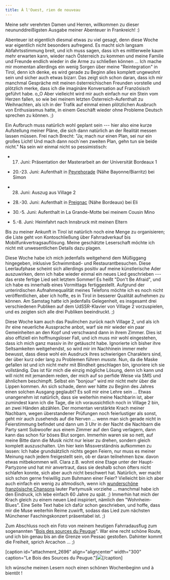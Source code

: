 ```yaml
---
title: À l'Ouest, rien de nouveau
---
```


Meine sehr verehrten Damen und Herren, willkommen zu dieser neununddreißigsten Ausgabe meiner Abenteuer in Frankreich! :)

Abenteuer ist eigentlich diesmal etwas zu viel gesagt, denn diese Woche war eigentlich nicht besonders aufregend. Es macht sich langsam Abfahrtsstimmung breit, und ich muss sagen, dass ich es mittlerweile kaum mehr erwarten kann, wieder nach Österreich zu kommen und meine Familie und Freunde endlich wieder in die Arme zu schließen können ...
Ich mache mir momentan allerdings ein wenig Sorgen über meine "Reintegration" in Tirol, denn ich denke, es wird gerade zu Beginn alles komplett ungewohnt sein und sicher auch etwas bizarr. Das zeigt sich schon daran, dass ich mir manchmal Gespräche mit meinen österreichischen Freunden vorstelle und plötzlich merke, dass ich die imaginäre Konversation auf Französisch geführt habe. o_O Aber vielleicht wird mir auch einfach nur ein Stein vom Herzen fallen, so wie bei meinem letzten Österreich-Aufenthalt zu Weihnachten, als ich in der Trafik auf einmal einen plötzlichen Ausbruch von Enthusiasmus hatte, in einem Geschäft wieder ohne Probleme Deutsch sprechen zu können. ;)

Ein Aufbruch muss natürlich wohl geplant sein --- hier also eine kurze Aufstellung meiner Pläne, die sich dann natürlich an der Realität messen lassen müssen. Frei nach Brecht: "Ja; mach nur einen Plan, sei nur ein großes Licht! Und mach dann noch´nen zweiten Plan, gehn tun sie beide nicht." Na sein wir einmal nicht so pessimistisch:



	
  * 17. Juni: Präsentation der Masterarbeit an der Universität Bordeaux 1

	
  * 20.-23. Juni: Aufenthalt in [Peyrehorade](http://www.peyrehorade.fr/) (Nähe Bayonne/Biarritz) bei Simon

	
  * 28. Juni: Auszug aus Village 2

	
  * 28.-30. Juni: Aufenthalt in [Preignac](http://www.preignac.fr) (Nähe Bordeaux) bei Eli

	
  * 30.-5. Juni: Aufenthalt in La Grande-Motte bei meinem Cousin Mino

	
  * 5.-8. Juni: Heimfahrt nach Innsbruck mit meinen Eltern


Bis zu meiner Ankunft in Tirol ist natürlich noch eine Menge zu organisieren; die Liste geht von Kontoschließung über Fahrradverkauf bis Mobilfunkvertragsauflösung. Meine geschätzte Leserschaft möchte ich nicht mit unwesentlichen Details dazu plagen.

Diese Woche habe ich mich jedenfalls weitgehend dem Müßiggang hingegeben, inklusive Schwimmbad- und Restaurantbesuchen. Diese Leerlaufphase scheint sich allerdings positiv auf meine künstlerische Ader auszuwirken, denn ich habe wieder einmal ein neues Lied geschrieben --- das erste fertige Lied seit letztem Sommer! Es heißt "Don't Be Afraid", und ich habe es innerhalb eines Vormittags fertiggestellt. Aufgrund der unterirdischen Aufnahmequalität meines Telefons möchte ich es noch nicht veröffentlichen, aber ich hoffe, es in Tirol in besserer Qualität aufnehmen zu können. Am Samstag hatte ich jedenfalls Gelegenheit, es insgesamt drei verschiedenen Publiken auf dem UdSSR-Klavier von Village 2 vorzuspielen, und es zeigten sich alle drei Publiken beeindruckt. ;)

Diese Woche kam auch das Paulinchen zurück nach Village 2, und als ich ihr eine neuerliche Aussprache anbot, warf sie mir wieder ein paar Gemeinheiten an den Kopf und verschwand dann in ihrem Zimmer. Dies ist also offiziell ein hoffnungsloser Fall, und ich muss mir wohl eingestehen, dass ich mich ganz massiv in ihr getäuscht habe. Ignorierte ich bisher ihre Seltsamkeiten weitgehendst, so wird mir im Nachhinein immer mehr bewusst, dass diese wohl ein Ausdruck ihres schwierigen Charakters sind, der über kurz oder lang zu Problemen führen _musste_. Nun, da die Maske gefallen ist und ich nicht mehr mit Blindheit geschlagen bin, ignoriere ich sie vollständig. Das ist für mich die einzig mögliche Lösung, denn ich kann und will nicht mit jemandem reden, der mich auf so perfide Weise via SMS und ähnlichem beschimpft. Selbst ein "bonjour" wird mir nicht mehr über die Lippen kommen. An sich schade, denn wer hätte zu Beginn des Jahres einen solchen Ausgang geglaubt? Es soll mir eine Lehre sein ...
Etwas unangenehm ist natürlich, dass sie weiterhin meine Nachbarin ist, aber zumindest kann ich die Tage, die ich voraussichtlich noch in Village 2 bin, an zwei Händen abzählen. Der momentan verstärkte Krach meiner Nachbarn, wegen überstandener Prüfungen noch feierlustiger als sonst, geht mir auch zusehends auf die Nerven ... wenn man sich gerade nicht in Feierstimmung befindet und dann um 3 Uhr in der Nacht die Nachbarn die Party samt Subwoofer aus einem Zimmer auf den Gang verlagern, dann kann das schon für böses Blut sorgen. Immerhin waren sie so nett, auf meine Bitte dann die Musik nicht nur leiser zu drehen, sondern gleich komplett auszuschalten.
Um hier kein Missverständnis aufkommen zu lassen: Ich habe grundsätzlich nichts gegen Feiern, nur muss es meiner Meinung nach jedem freigestellt sein, ob er daran teilnehmen bzw. davon etwas mitbekommen will. Clara z.B. wohnt eine Etage unter der Haupt-Partyzone und hat mir anvertraut, dass sie deshalb schon öfters nicht schlafen konnte, sich aber auch nicht beschwert hat. Natürlich, wer macht sich schon gerne freiwillig zum Buhmann einer Feier?
Vielleicht bin ich aber auch einfach ein wenig zu altmodisch, wenn ich [wunderschöne französische Chansons](http://www.youtube.com/watch?v=HY8w9VNkTUQ) lauter Partymusik vorziehe ... manchmal habe ich den Eindruck, ich lebe einfach 60 Jahre zu spät. ;) Immerhin hat mich der Krach gleich zu einem neuen Lied inspiriert, nämlich den "Wohnheim-Blues". Eine Seite Text habe ich dafür schon geschrieben, und hoffe, dass mir die Muse weiterhin Reime zuwirft, sodass das Lied zum nächsten Münchener Faschingskonzert präsentabel ist. ;)

Zum Abschluss noch ein Foto von meinem heutigen Fahrradausflug zum sogenannten "[Bois des sources du Peugue](http://www.pessac.fr/sources-du-peugue.html)". War eine recht schöne Route, und ich bin genau bis an die Grenze von Pessac gestoßen. Dahinter kommt die Freiheit, sprich Arcachon ... ;)

[caption id="attachment_2696" align="aligncenter" width="300" caption="Le Bois des Sources du Peugue."][![](http://youcanmakeit.at/wp-content/uploads/2013/06/Photo3436-300x225.jpg)](http://youcanmakeit.at/blog/a-louest-rien-de-nouveau/attachment/photo3436/)[/caption]

Ich wünsche meinen Lesern noch einen schönen Wochenbeginn und à bientôt !
